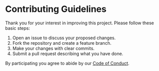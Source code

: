 # Contributing Guidelines

Thank you for your interest in improving this project. Please follow these basic steps:

1. Open an issue to discuss your proposed changes.
2. Fork the repository and create a feature branch.
3. Make your changes with clear commits.
4. Submit a pull request describing what you have done.

By participating you agree to abide by our [Code of Conduct](CODE_OF_CONDUCT.md).

